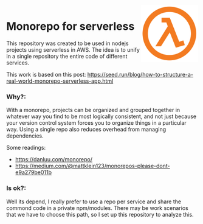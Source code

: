 <img src="https://github.com/damiancipolat/nodejs_lambda_stack/blob/master/doc/logo.png?raw=true" width="150px" align="right" />

# Monorepo for serverless

This repository was created to be used in nodejs projects using serverless in AWS. 
The idea is to unify in a single repository the entire code of different services.

This work is based on this post:
https://seed.run/blog/how-to-structure-a-real-world-monorepo-serverless-app.html

### Why?:

With a monorepo, projects can be organized and grouped together in whatever way you find to be most logically consistent, and not just because your version control system forces you to organize things in a particular way. Using a single repo also reduces overhead from managing dependencies.

Some readings: 
- https://danluu.com/monorepo/
- https://medium.com/@mattklein123/monorepos-please-dont-e9a279be011b

### Is ok?:

Well its depend, I really prefer to  use a repo per service and share the commond code in a private npm/modules.
There may be work scenarios that we have to choose this path, so I set up this repository to analyze this.
